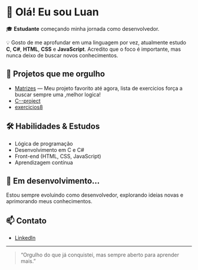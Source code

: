 # 👋 Olá! Eu sou Luan

🎓 **Estudante** começando minha jornada como desenvolvedor.

💡 Gosto de me aprofundar em uma linguagem por vez, atualmente estudo **C**, **C#**, **HTML**, **CSS** e **JavaScript**. Acredito que o foco é importante, mas nunca deixo de buscar novos conhecimentos.

## 🚀 Projetos que me orgulho

- [Matrizes](https://github.com/Luanllg/Matrizes) — Meu projeto favorito até agora, lista de exercicios força a buscar sempre uma ,melhor logica!
- [C--project](https://github.com/Luanllg/C--project)
- [exercicios8](https://github.com/Luanllg/exercicios8)

## 🛠️ Habilidades & Estudos

- Lógica de programação
- Desenvolvimento em C e C#
- Front-end (HTML, CSS, JavaScript)
- Aprendizagem contínua

## 🌱 Em desenvolvimento...

Estou sempre evoluindo como desenvolvedor, explorando ideias novas e aprimorando meus conhecimentos.

## 📫 Contato

- [LinkedIn](https://www.linkedin.com/in/luan-vitor-santos-de-paula-02b642364/)

---

> “Orgulho do que já conquistei, mas sempre aberto para aprender mais.”
